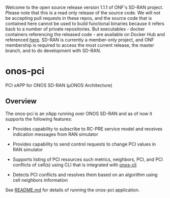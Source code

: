 Welcome to the open source release version 1.1.1 of ONF's SD-RAN project. Please note that this is a read only release of the source code. We will not be accepting pull requests in these repos, and the source code that is contained here cannot be used to build functional binaries because it refers back to a number of private repositories. But executables - docker containers referencing the released code - are available on Docker Hub and referenced [here].  SD-RAN is currently a member-only project, and ONF membership is required to access the most current release, the master branch, and to do development with SD-RAN.


# onos-pci
PCI xAPP for ONOS SD-RAN (µONOS Architecture)

## Overview 
The onos-pci is an xApp running over ONOS SD-RAN and as of now it supports the following features:

* Provides capability to subscribe to RC-PRE service model and receives indication messages from RAN simulator

* Provides capability to send control requests to change PCI values in RAN simulator

* Supports listing of PCI resources such metrics, neighbors, PCI, and PCI conflicts of cell(s) using CLI that is integrated with [onos-cli] 

* Detects PCI conflicts and resolves them based on an algorithm using cell neighbors information


See [README.md](docs/README.md) for details of running the onos-pci application.


[onos-cli]: https://github.com/onosproject/onos-cli
[here]: https://wiki.opennetworking.org/display/COM/SD-RAN+1.1+Release
